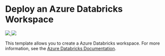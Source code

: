 # Deploy an Azure Databricks Workspace

<a href="https://portal.azure.com/#create/Microsoft.Template/uri/https%3A%2F%2Fraw.githubusercontent.com%2FAzure%2Fazure-quickstart-templates%2Fmaster%2F101-databricks-workspace%2Fazuredeploy.json" target="_blank">
    <img src="http://azuredeploy.net/deploybutton.png"/>
</a>
<a href="http://armviz.io/#/?load=https%3A%2F%2Fraw.githubusercontent.com%2FAzure%2Fazure-quickstart-templates%2Fmaster%2F101-databricks-workspace%2Fazuredeploy.json" target="_blank">
    <img src="http://armviz.io/visualizebutton.png"/>
</a>

This template allows you to create a Azure Databricks workspace. For more information, see the <a href="https://docs.microsoft.com/en-us/azure/azure-databricks/">Azure Databricks Documentation</a>.